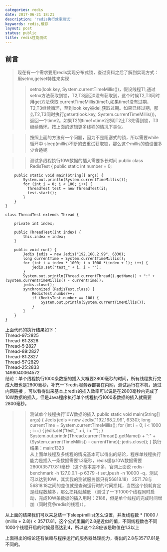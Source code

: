 ```yaml
---
categories: redis
date: 2017-06-21 18:21
description: 'redis执行效率测试'
keywords: redis,缓存
layout: post
status: public
title: redis性能测试
---
```


## 前言  
>现在有一个需求要用redis实现分布式锁，查过资料之后了解到实现方式：用setnx,getset特性来实现  
>>setnx(look.key, System.currentTimeMillis())，假设线程T1,通过setnx方法获取到锁，T2,T3返回0没有获取到，这个时候T2,T3同时用get方法获取
currentTimeMillis(time1),如果time1没有过期，T2,T3继续循环，至到look.key被del,获取过期。如果已经过期，那么T2,T3同时执行getset(look.key, System.currentTimeMillis())，
返回一个time2。如果T2的time1=time2说明T2比T3先得到锁，T3继续循环。按上面的逻辑更多线程的情况下类似。  

>>按照上面的方法有一个问题，因为不是阻塞式的锁，所以需要while循环中 sleep(millis)不断的去重试获取锁，那么这个millis的值设置多少合适呢  

>>测试多线程执行10W数据的插入需要多长时间
    public class RedisTest {
        public static int number = 0;
	
        public static void main(String[] args) {
            System.out.println(System.currentTimeMillis());
            for (int i = 0; i < 100; i++) {
              ThreadTest test = new ThreadTest(i);
              test.start();
            }
        }
    }

    class ThreadTest extends Thread {
	
        private int index;

        public ThreadTest(int index) {
            this.index = index;
        }

        public void run() {
            Jedis jedis = new Jedis("192.168.2.99", 6330);
            long currentTime = System.currentTimeMillis();
            for (int i = index * 1000; i < 1000 *(index + 1); i++) {
                jedis.set("test_" + i, i + "");
            }
            System.out.println(Thread.currentThread().getName() + ":" + (System.currentTimeMillis() - currentTime));
            jedis.close();
            synchronized (RedisTest.class) {
                RedisTest.number++;
                if (RedisTest.number == 100) {
                    System.out.println(System.currentTimeMillis());
                }
            }
        }
    }
上面代码的执行结果如下：  
Thread-97:2825  
Thread-61:2826  
Thread-5:2827  
Thread-89:2827  
Thread-81:2827  
Thread-57:2829  
Thread-25:2833  
1498040064572  
结论：单个线程执行1000条数据的插入大概要2800毫秒的时间，所有线程执行完成大概也是2800毫秒，补充一下redis服务器部署在内网，测试运行在本机，通过内网链接
，可以看得出来基本上redis的插入效率可以说是在2800毫秒内完成了10W数据的插入，但是Java程序执行单个线程执行1000条数据的插入就需要2800毫秒，

>>测试单个线程执行10W数据的插入
    public static void main(String[] args) {
        Jedis jedis = new Jedis("192.168.2.99", 6330);
        long currentTime = System.currentTimeMillis();
        for (int i = 0; i < 1000 ; i++) {
            jedis.set("test_" + i, i + "");
        }
        System.out.println(Thread.currentThread().getName() + ":" + (System.currentTimeMillis() - currentTime));
        jedis.close();
    }
执行结果：main:1323  
从上面单线程及多线程的情况基本可以得出的结论，程序单线程执行能力是插入一条数据需要1.3毫秒，redis缓存10W数据需要2800(35717.81)毫秒（这个基本差不多，官网上面说
redis-benchmark -h 127.0.0.1 -p 6379 -t set,lpush -n 10000 -q，测试可以达到10W，其实我的测试服务器只有56818.18）
3571.78与56818.18之间的差值就是查询运行时的时间损耗，当然这个损耗肯定是线程数越多，那么损耗就越低
（测试了一下1000个线程同时启动，完成10W条数据的插入用时：2188，但是单个线程的完成时间增加（同时竞争redis的线程））。  

从上面的结果我们可以来总结一下sleep(millis)怎么设置，并发线程数 * (1000 / (millis + 2.8))  < 35717.81，这个公式里面的2.8是近似的值，不同线程数也不同
1000个线程开启的时候最高达到4，所以这个2.8应该是取值在1.3以上  

上面得出的结论还有依赖与程序运行的服务器处理能力，得出的2.8与35717.81是不同的。

  
  
  
